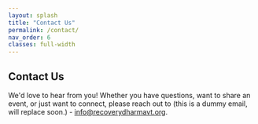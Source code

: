 ```yaml
---
layout: splash
title: "Contact Us"
permalink: /contact/
nav_order: 6
classes: full-width
---
```

## Contact Us
We'd love to hear from you! Whether you have questions, want to share an event, or just want to connect, please reach out to (this is a dummy email, will replace soon.) - [info@recoverydharmavt.org](mailto:info@recoverydharmavt.org).

<!-- Embed Google Form below
<!-- <iframe src="YOUR_GOOGLE_FORM_URL" width="100%" height="600"></iframe>

To update the form, edit this file and replace the Google Form URL above. -->